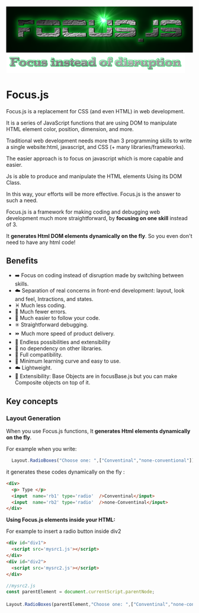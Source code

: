 ![FOCUS.JS](https://github.com/nhab/Focus/raw/master/Focus-logo.png "Focus.Js")
![]( https://github.com/nhab/Focus/blob/master/moto.png?raw=true "")

# Focus.js
Focus.js is a replacement for CSS (and even HTML) in web development. 

It is a series of JavaScript functions that  are using DOM to manipulate HTML element color, position, dimension, and more.

Traditional web development needs more than 3 programming skills to write a single website:html, javascript, and CSS (+ many libraries/frameworks).

The easier approach is to focus on javascript which is more capable and easier.

Js is able to produce and manipulate the HTML elements Using its DOM Class.

In this way, your efforts will be more effective. Focus.js is the answer to such a need.

Focus.js is a framework for making coding and debugging web development much more straightforward, by **focusing on one skill** instead of 3.

It **generates Html DOM elements dynamically on the fly**. So you even don't need to have any html code!
<!--## [**Demo**](https://nhab.github.io/Focus/demo.html "Demo") 
## [**Demo Objective**](https://nhab.github.io/Focus/demoObject.html "Demo objective") 
-->
## Benefits
  - :arrow_right: Focus on coding instead of disruption made by switching between skills.
  - :cloud: Separation of real concerns in front-end development: layout, look and feel, Intractions, and states.
  - :pisces: Much less coding.
  - :no_mobile_phones: Much fewer errors.
  - :repeat: Much easier to follow your code.
  - :eight_spoked_asterisk: Straightforward debugging.
  - :fast_forward: Much more speed of product delivery.
  - :diamond_shape_with_a_dot_inside: Endless possibilities and extensibility
  - :do_not_litter: no dependency on other libraries.
  - :closed_lock_with_key: Full compatibility.
  - :eyes: Minimum learning curve and easy to use.
  - :cloud: Lightweight.
  - :repeat: Extensibility: Base Objects are in focusBase.js but you can make Composite objects on top of it.
  
## Key concepts

### Layout Generation
When you use Focus.js functions, It **generates Html elements dynamically on the fly**.

For example when you write:
```javascript
  Layout.RadioBoxes("Choose one: ",["Conventinal","none-conventional"]);
```

it generates these codes dynamically on the fly :
```html
<div>
  <p> Type </p>
  <input  name='rb1' type='radio'  />Conventinal</input>
  <input  name='rb2' type='radio'  />none-Conventinal</input>
</div>
```
**Using Focus.js elements inside your HTML:**

For example to insert a radio button inside div2
```html
<div id="div1">
  <script src='mysrc1.js'></script>
</div>
<div id="div2">
  <script src='mysrc2.js'></script>
</div>

```

```javascript
//mysrc2.js
const parentElement = document.currentScript.parentNode;

Layout.RadioBoxes(parentElement,"Choose one: ",["Conventinal","none-conventional"]);
```
<!-- ## [**Reference**](https://nhab.github.io/Focus/Reference-Objective.txt "Reference")-->
